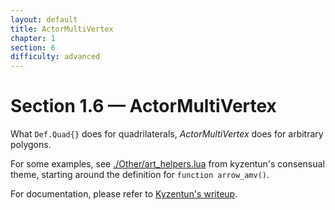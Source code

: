 ```yaml
---
layout: default
title: ActorMultiVertex
chapter: 1
section: 6
difficulty: advanced
---
```


# Section 1.6 &mdash; ActorMultiVertex

What `Def.Quad{}` does for quadrilaterals, *ActorMultiVertex* does for arbitrary polygons.

For some examples, see [./Other/art_helpers.lua](https://github.com/kyzentun/consensual/blob/master/Other/art_helpers.lua) from kyzentun's consensual theme, starting around the definition for `function arrow_amv()`.

For documentation, please refer to [Kyzentun's writeup](https://github.com/stepmania/stepmania/blob/master/Docs/Themerdocs/ScreenAMVTest%20overlay.lua).